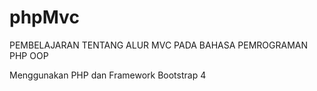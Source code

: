 # phpMvc

PEMBELAJARAN TENTANG ALUR MVC PADA BAHASA PEMROGRAMAN PHP OOP

Menggunakan PHP dan Framework Bootstrap 4
